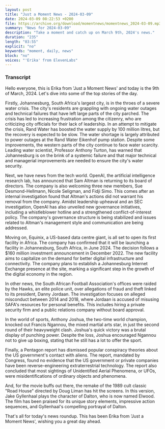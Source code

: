 ```yaml
---
layout: post
title: "Just a Moment News - 2024-03-09"
date: 2024-03-09 08:22:53 +0200
file: https://archive.org/download/momentnews/momentnews_2024-03-09.mp3
summary: "News for 2024-03-09"
description: "Take a moment and catch up on March 9th, 2024's news."
duration: "235"
length: "03:55"
explicit: "no"
keywords: "moment, daily, news"
block: "no"
voices: "'Erika' from ElevenLabs"
---
```


### Transcript

Hello everyone, this is Erika from 'Just a Moment News' and today is the 9th of March, 2024. Let's dive into some of the top stories of the day.

Firstly, Johannesburg, South Africa's largest city, is in the throes of a severe water crisis. The city's residents are grappling with ongoing water outages and technical failures that have left large parts of the city parched. The crisis has led to increasing frustration among the citizenry, who are criticizing city officials for their lack of leadership. In an attempt to mitigate the crisis, Rand Water has boosted the water supply by 100 million litres, but the recovery is expected to be slow. The water shortage is largely attributed to power outages at the Rand Water Eikenhof pump station. Despite some improvements, the western parts of the city continue to face water scarcity. Leading water scientist, Professor Anthony Turton, has warned that Johannesburg is on the brink of a systemic failure and that major technical and managerial improvements are needed to ensure the city's water security.

Next, we have news from the tech world. OpenAI, the artificial intelligence research lab, has announced that Sam Altman is returning to its board of directors. The company is also welcoming three new members, Sue Desmond-Hellmann, Nicole Seligman, and Fidji Simo. This comes after an internal investigation found that Altman's actions did not warrant his removal from the company. Amidst leadership upheaval and an SEC investigation, OpenAI has also unveiled new governance initiatives, including a whistleblower hotline and a strengthened conflict-of-interest policy. The company's governance structure is being stabilized and issues related to Altman's management style and communication are being addressed. 

Moving on, Equinix, a US-based data centre giant, is all set to open its first facility in Africa. The company has confirmed that it will be launching a facility in Johannesburg, South Africa, in June 2024. The decision follows a $160 million investment announcement in December 2022. The new facility aims to capitalize on the demand for better digital infrastructure and connectivity. The company plans to establish a Johannesburg Internet Exchange presence at the site, marking a significant step in the growth of the digital economy in the region. 

In other news, the South African Football Association's offices were raided by the Hawks, an elite police unit, over allegations of fraud and theft linked to its president, Danny Jordaan. The investigation focuses on alleged misconduct between 2014 and 2018, where Jordaan is accused of misusing SAFA's resources for personal benefits. This includes hiring a private security firm and a public relations company without board approval. 

In the world of sports, Anthony Joshua, the two-time world champion, knocked out Francis Ngannou, the mixed martial arts star, in just the second round of their heavyweight clash. Joshua's quick victory was a brutal display of punching power. Despite the loss, Joshua encouraged Ngannou not to give up boxing, stating that he still has a lot to offer the sport. 

Finally, a Pentagon report has dismissed popular conspiracy theories about the US government's contact with aliens. The report, mandated by Congress, found no evidence that the US government or private companies have been reverse-engineering extraterrestrial technology. The report also concluded that most sightings of Unidentified Aerial Phenomena, or UFOs, were misidentifications of ordinary objects and phenomena. 

And, for the movie buffs out there, the remake of the 1989 cult classic "Road House" directed by Doug Liman has hit the screens. In this version, Jake Gyllenhaal plays the character of Dalton, who is now named Elwood. The film has been praised for its unique story elements, impressive action sequences, and Gyllenhaal's compelling portrayal of Dalton.

That's all for today's news roundup. This has been Erika from 'Just a Moment News', wishing you a great day ahead.
